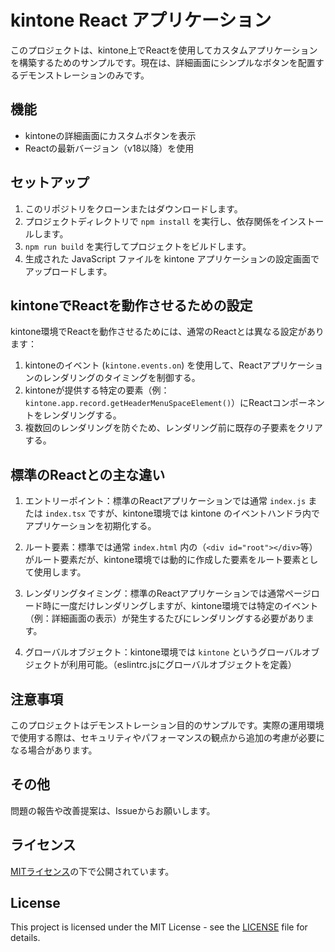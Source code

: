 # kintone React アプリケーション

このプロジェクトは、kintone上でReactを使用してカスタムアプリケーションを構築するためのサンプルです。現在は、詳細画面にシンプルなボタンを配置するデモンストレーションのみです。

## 機能

- kintoneの詳細画面にカスタムボタンを表示
- Reactの最新バージョン（v18以降）を使用

## セットアップ

1. このリポジトリをクローンまたはダウンロードします。
2. プロジェクトディレクトリで `npm install` を実行し、依存関係をインストールします。
3. `npm run build` を実行してプロジェクトをビルドします。
4. 生成された JavaScript ファイルを kintone アプリケーションの設定画面でアップロードします。

## kintoneでReactを動作させるための設定

kintone環境でReactを動作させるためには、通常のReactとは異なる設定があります：

1. kintoneのイベント (`kintone.events.on`) を使用して、Reactアプリケーションのレンダリングのタイミングを制御する。
2. kintoneが提供する特定の要素（例：`kintone.app.record.getHeaderMenuSpaceElement()`）にReactコンポーネントをレンダリングする。
3. 複数回のレンダリングを防ぐため、レンダリング前に既存の子要素をクリアする。

## 標準のReactとの主な違い

1. エントリーポイント：標準のReactアプリケーションでは通常 `index.js` または `index.tsx` ですが、kintone環境では kintone のイベントハンドラ内でアプリケーションを初期化する。

2. ルート要素：標準では通常 `index.html` 内の（`<div id="root"></div>`等）がルート要素だが、kintone環境では動的に作成した要素をルート要素として使用します。

3. レンダリングタイミング：標準のReactアプリケーションでは通常ページロード時に一度だけレンダリングしますが、kintone環境では特定のイベント（例：詳細画面の表示）が発生するたびにレンダリングする必要があります。

4. グローバルオブジェクト：kintone環境では `kintone` というグローバルオブジェクトが利用可能。（eslintrc.jsにグローバルオブジェクトを定義）

## 注意事項
このプロジェクトはデモンストレーション目的のサンプルです。実際の運用環境で使用する際は、セキュリティやパフォーマンスの観点から追加の考慮が必要になる場合があります。

## その他
問題の報告や改善提案は、Issueからお願いします。

## ライセンス
[MITライセンス](LICENSE)の下で公開されています。

## License
This project is licensed under the MIT License - see the [LICENSE](LICENSE) file for details.
